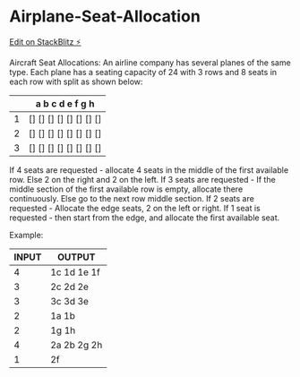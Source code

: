 # Airplane-Seat-Allocation

[Edit on StackBlitz ⚡️](https://airplane-seat-allocation.stackblitz.io/)

Aircraft Seat Allocations:
An airline company has several planes of the same type. Each plane has a seating capacity of 24 with 3 rows and 8 seats in each row with split as shown below:

|   | a  b   c   d   e   f   g   h |
| ------------- | ------------- |
| 1  | [] []  []  []  []  []  []  []  |
| 2  | [] []  []  []  []  []  []  []  |
| 3  | [] []  []  []  []  []  []  []  |

If 4 seats are requested - allocate 4 seats in the middle of the first available row. Else 2 on the right and 2 on the left.
If 3 seats are requested - If the middle section of the first available row is empty, allocate there continuously. Else go to the next row middle section.
If 2 seats are requested - Allocate the edge seats, 2 on the left or right.
If 1 seat is requested - then start from the edge, and allocate the first available seat.

Example:

| INPUT  | OUTPUT |
| ------------- | ------------- |
| 4  | 1c 1d 1e 1f  |
| 3  | 2c 2d 2e  |
| 3  | 3c 3d 3e  |
| 2  | 1a 1b  |
| 2  | 1g 1h  |
| 4  | 2a 2b 2g 2h  |
| 1  | 2f  |

